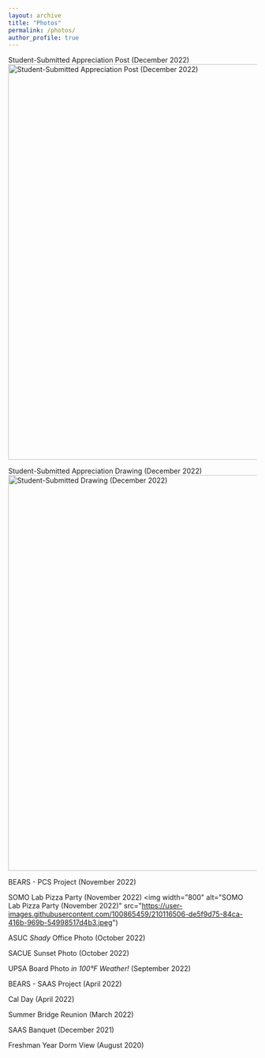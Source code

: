 ```yaml
---
layout: archive
title: "Photos"
permalink: /photos/
author_profile: true
---
```


Student-Submitted Appreciation Post (December 2022)
<img width="800" alt="Student-Submitted Appreciation Post (December 2022)" src="https://user-images.githubusercontent.com/100865459/210116278-9864112e-8b67-4471-bdb3-4098019ad0cb.png">

Student-Submitted Appreciation Drawing (December 2022)
<img width="800" alt="Student-Submitted Drawing (December 2022)" src="https://user-images.githubusercontent.com/100865459/210116271-8cf7838f-9e2e-4958-93ce-46d494ba9889.png">

BEARS - PCS Project (November 2022)

SOMO Lab Pizza Party (November 2022)
<img width="800" alt="SOMO Lab Pizza Party (November 2022)" src="https://user-images.githubusercontent.com/100865459/210116506-de5f9d75-84ca-416b-969b-54998517d4b3.jpeg")

ASUC _Shady_ Office Photo (October 2022)

SACUE Sunset Photo (October 2022)

UPSA Board Photo _in 100°F Weather!_ (September 2022)

BEARS - SAAS Project (April 2022)

Cal Day (April 2022)

Summer Bridge Reunion (March 2022)

SAAS Banquet (December 2021)

Freshman Year Dorm View (August 2020)
